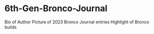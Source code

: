 # 6th-Gen-Bronco-Journal
Bio of Author
Picture of 2023 Bronco
Journal entries
Highlight of Bronco builds
